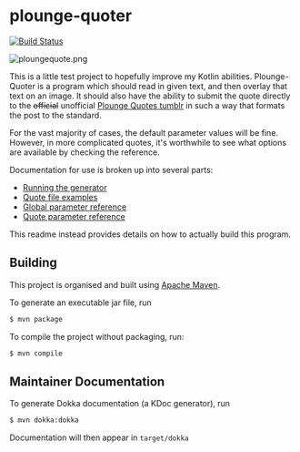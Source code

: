 # plounge-quoter

[![Build Status](https://travis-ci.org/CrystalLord/plounge-quoter.svg?branch=master)](https://travis-ci.org/CrystalLord/plounge-quoter)

![ploungequote.png](http://68.media.tumblr.com/fa7e3912bdec55643d9ae280d34928fd/tumblr_nhkszdkeR71t4798zo1_540.png)

This is a little test project to hopefully improve my Kotlin abilities.
Plounge-Quoter is a program which should read in given text, and then overlay
that text on an image. It should also have the ability to submit the quote
directly to the ~~official~~ unofficial
[Plounge Quotes tumblr](http://ploungequotes.tumblr.com)
in such a way that formats the post to the standard.

For the vast majority of cases, the default parameter values will be fine.
However, in more complicated quotes, it's worthwhile to see what options are 
available by checking the reference.

Documentation for use is broken up into several parts:

* [Running the generator](doc/running.md)
* [Quote file examples](examples)
* [Global parameter reference](doc/global_params.md)
* [Quote parameter reference](doc/quote_params.md)

This readme instead provides details on how to actually build this program.

## Building

This project is organised and built using [Apache
Maven](https://maven.apache.org/).

To generate an executable jar file, run

```bash
$ mvn package
```

To compile the project without packaging, run:

```bash
$ mvn compile
```

## Maintainer Documentation
To generate Dokka documentation (a KDoc generator), run

```bash
$ mvn dokka:dokka
```

Documentation will then appear in `target/dokka`
